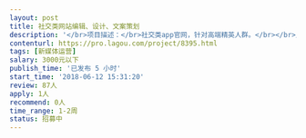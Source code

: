 ```yaml
---                
layout: post       
title: 社交类网站编辑、设计、文案策划           
description: '</br>项目描述：</br>社交类app官网，针对高端精英人群。</br></br>人员要求：</br>1、负责公司官网页面设计、文案策划、文字及图片编辑和排版；</br>2、app里面的一些文字性工作。</br>'     
contenturl: https://pro.lagou.com/project/8395.html      
tags: [新媒体运营]            
salary: 3000元以下          
publish_time: '已发布 5 小时'         
start_time: '2018-06-12 15:31:20'           
review: 87人                   
apply: 1人                   
recommend: 0人                   
time_range: 1-2周              
status: 招募中                  
---                 
```

